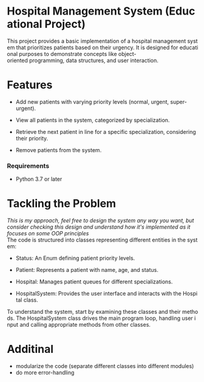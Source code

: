 # Hospital Management System (Educational Project)

This project provides a basic implementation of a hospital management system that prioritizes patients based on their urgency. It is designed for educational purposes to demonstrate concepts like object-oriented programming, data structures, and user interaction.

#  Features

- Add new patients with varying priority levels (normal, urgent, super-urgent).
    
- View all patients in the system, categorized by specialization.
    
- Retrieve the next patient in line for a specific specialization, considering their priority.
    
- Remove patients from the system.
    

### Requirements

- Python 3.7 or later
    
    

# Tackling the Problem

_This is my approach, feel free to design the system any way you want, but consider checking this design and understand how it's implemented as it focuses on some OOP principles_
The code is structured into classes representing different entities in the system:

- Status: An Enum defining patient priority levels.
    
- Patient: Represents a patient with name, age, and status.
    
- Hospital: Manages patient queues for different specializations.
    
- HospitalSystem: Provides the user interface and interacts with the Hospital class.
    

To understand the system, start by examining these classes and their methods. The HospitalSystem class drives the main program loop, handling user input and calling appropriate methods from other classes.
# Additinal
- modularize the code (separate different classes into different modules)
- do more error-handling

